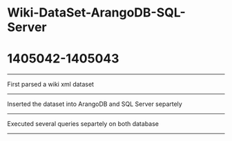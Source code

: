 # Wiki-DataSet-ArangoDB-SQL-Server
# 1405042-1405043

________________________________________________

First parsed a wiki xml dataset 
________________________________________________

Inserted the dataset into ArangoDB and SQL Server separtely
________________________________________________

Executed several queries separtely on both database

_________________________________________________

